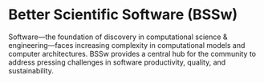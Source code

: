 # Better Scientific Software (BSSw)

Software—the foundation of discovery in computational science & engineering—faces increasing complexity in computational models and computer architectures. BSSw provides a central hub for the community to address pressing challenges in software productivity, quality, and sustainability.

<!---
Slide1 L: ../Articles/Blog/2022-04-user-stories.md
Slide1 R: ../images/Blog_2204_CardsNotes.png
Slide2 L: ../Articles/Blog/2022-04-wosss-workshop-series.md
Slide2 R: ../images/Blog_2204_WoSSSlogo.png 
Slide3 L: ../CuratedContent/GitTutorialAndReferenceCollection.md
Slide3 R: ../CuratedContent/InclusivityBugs.md
Slide4 L: ../CuratedContent/CMakeTutorialAndReferenceResources.md
Slide4 R: ../CuratedContent/ChanZuckInitiative.md
Slide5 L: ../Events/2022-05-ECP22-BOF.md
Slide5 R: ../Events/2022-05-diverse-turner.md
Slide6 L: ../Events/2022-05-isc-sw-events.md
Slide6 R: ../Events/2022-06-pasc-sw-events.md
Slide7 L: ../Events/2022-hpc-workforcedevel-webinar-mentor.md
Slide7 R: ../Events/hpcbp-063-temporalanalysis.md
--->

<!---
Note: We have had up to 7 L and R panels in the carousel, even if the current carousel may be shorter.

Caution: Blank line after first comment mark (or before last comment mark) causes build failure.
LCM: Saving for use again later
Slide1 L: ../Articles/Blog/BSSwHighlights2021.md
Slide1 R: ../images/Blog_2112_YIR_Montage.png
Slide2 L: ../Articles/Blog/2022-01-2022BSSwFellowshipAnnounce.md
Slide2 L: ../Articles/Blog/2021-11-HPCAndTheLabManager.md
Slide3 L: ../Articles/Blog/2021-12-sc21-swe-cse-bof.md
Slide3 R: ../images/Blog_2112_SC21.png
Slide4 L: ../Articles/Blog/2021-11-CollegevilleReportDay3.md
Slide4 R: ../images/Blog_2109_Collegeville1.png
Slide5 L: ../CuratedContent/InclusiveTermsResources.md
Slide5 R: ../CuratedContent/swr-panels-cc.md
Slide6 L: ../Articles/Blog/2021-10-FirstFiveYrsWebinar.md
Slide6 R: ../images/Blog_2110_HPC-BP.png
Slide7 L: ../ShortArticles/CodingConventions.md
Slide7 R: ../Events/2022-01-SoftwareQualityDays.md
--->

<!---
[Site Overview](SiteOverview.md)

[Communities Overview](CommunitiesOverview.md)

[Intro to CSE](IntroToCse.md)

[Intro to HPC](IntroToHpc.md)

--->
